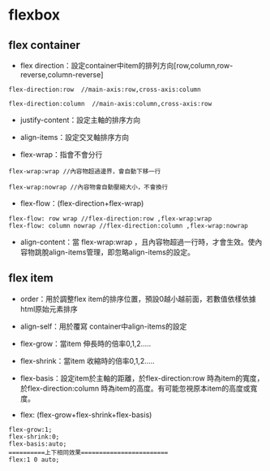 # flexbox

## flex container
 
* flex direction：設定container中item的排列方向[row,column,row-reverse,column-reverse]
```
flex-direction:row  //main-axis:row,cross-axis:column

flex-direction:column  //main-axis:column,cross-axis:row
```
* justify-content：設定主軸的排序方向

* align-items：設定交叉軸排序方向

* flex-wrap：指會不會分行
```
flex-wrap:wrap //內容物超過邊界，會自動下移一行

flex-wrap:nowrap //內容物會自動壓縮大小，不會換行
```

* flex-flow：(flex-direction+flex-wrap)
```
flex-flow: row wrap //flex-direction:row ,flex-wrap:wrap
flex-flow: column nowrap //flex-direction:column ,flex-wrap:nowrap
```

* align-content：當 flex-wrap:wrap ，且內容物超過一行時，才會生效。使內容物跳脫align-items管理，即忽略align-items的設定。


## flex item
* order：用於調整flex item的排序位置，預設0越小越前面，若數值依樣依據html原始元素排序

* align-self：用於覆寫 container中align-items的設定

* flex-grow：當item 伸長時的倍率0,1,2.....

* flex-shrink：當item 收縮時的倍率0,1,2.....

* flex-basis：設定item於主軸的距離，於flex-direction:row 時為item的寬度，於flex-direction:column 時為item的高度。有可能忽視原本item的高度或寬度。

* flex: (flex-grow+flex-shrink+flex-basis)
```
flex-grow:1;
flex-shrink:0;
flex-basis:auto;
==========上下相同效果========================
flex:1 0 auto;
```